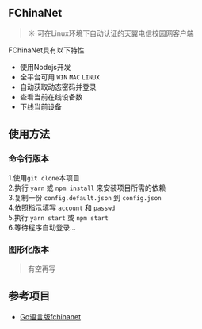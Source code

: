 ## FChinaNet

> :sunny: 可在Linux环境下自动认证的天翼电信校园网客户端  

FChinaNet具有以下特性  

+ 使用Nodejs开发
+ 全平台可用 `WIN` `MAC` `LINUX`
+ 自动获取动态密码并登录
+ 查看当前在线设备数
+ 下线当前设备

## 使用方法

### 命令行版本

1.使用`git clone`本项目  
2.执行 `yarn` 或 `npm install` 来安装项目所需的依赖  
3.复制一份 `config.default.json` 到 `config.json`  
4.依照指示填写 `account` 和 `passwd`  
5.执行 `yarn start` 或 `npm start`  
6.等待程序自动登录...  

### 图形化版本

> 有空再写

## 参考项目
+ [Go语言版fchinanet](https://github.com/01Sr/fchinanetgit)